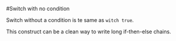 #Switch with no condition

Switch without a condition is te same as `witch true`.

This construct can be a clean way to write long if-then-else chains.
